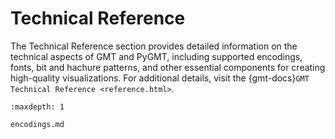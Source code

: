 # Technical Reference

The Technical Reference section provides detailed information on the technical aspects of
GMT and PyGMT, including supported encodings, fonts, bit and hachure patterns, and other
essential components for creating high-quality visualizations. For additional details,
visit the {gmt-docs}`GMT Technical Reference <reference.html>`.

```{toctree}
:maxdepth: 1

encodings.md
```
